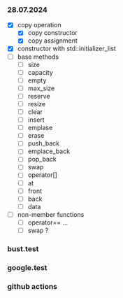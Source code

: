 



### 28.07.2024

- [x] copy operation
	- [x] copy constructor		
	- [x] copy assignment	
- [x] constructor with std::initializer_list
- [ ] base methods
	- [ ] size
 	- [ ] capacity
  	- [ ] empty
  	- [ ] max_size
  	- [ ] reserve
  	- [ ] resize
  	- [ ] clear
  	- [ ] insert
  	- [ ] emplase
	- [ ] erase
 	- [ ] push_back
  	- [ ] emplace_back
  	- [ ] pop_back
  	- [ ] swap
  	- [ ] operator[]
  	- [ ] at
  	- [ ] front
  	- [ ] back
  	- [ ] data
- [ ] non-member functions
  	- [ ] operator== ...
   	- [ ] swap ?
   
### bust.test

### google.test

### github actions






